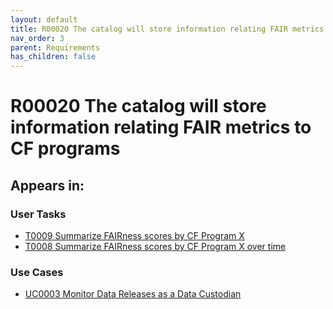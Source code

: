 ```yaml
---
layout: default
title: R00020 The catalog will store information relating FAIR metrics to CF programs
nav_order: 3
parent: Requirements
has_children: false
---
```


# R00020 The catalog will store information relating FAIR metrics to CF programs

## Appears in:


### User Tasks

-   [T0009 Summarize FAIRness scores by CF Program X](../user-tasks/t0009-summarize-fairness-scores-by-cf-program-x.md)
-   [T0008 Summarize FAIRness scores by CF Program X over time](../user-tasks/t0008-summarize-fairness-scores-by-cf-program-x-over-time.md)

### Use Cases

-   [UC0003 Monitor Data Releases as a Data Custodian](../use-cases/uc0003-monitor-data-releases-as-a-data-custodian.md)

